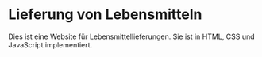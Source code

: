 # Lieferung von Lebensmitteln
Dies ist eine Website für Lebensmittellieferungen. Sie ist in HTML, CSS und JavaScript implementiert.
